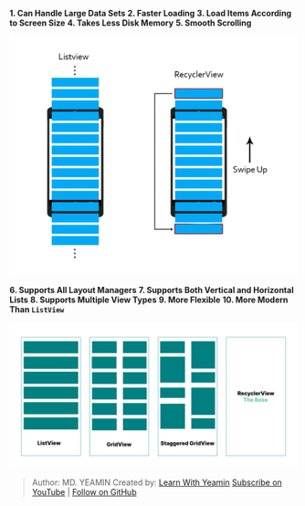 **1. Can Handle Large Data Sets**
**2. Faster Loading**
**3. Load Items According to Screen Size** 
**4. Takes Less Disk Memory**
**5. Smooth Scrolling**

![Difference](images/difference.png)

**6. Supports All Layout Managers**
**7. Supports Both Vertical and Horizontal Lists**
**8. Supports Multiple View Types**
**9. More Flexible**
**10. More Modern Than `ListView`**

![Difference](images/layout.png)

>Author: MD. YEAMIN
> Created by: [Learn With Yeamin](https://www.youtube.com/@LearnWithYeamin)
> [Subscribe on YouTube](https://www.youtube.com/@LearnWithYeamin) | [Follow on GitHub](https://github.com/YeaminDevs)
